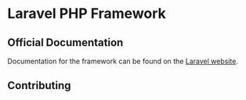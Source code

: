 # Laravel PHP Framework

## Official Documentation

Documentation for the framework can be found on the [Laravel website](http://laravel.com/docs).

## Contributing

